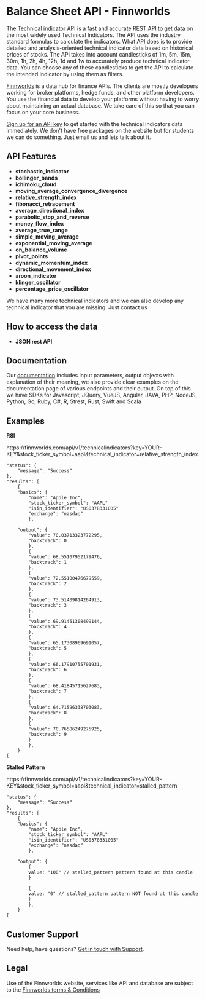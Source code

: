 
<h1>Balance Sheet API - Finnworlds</h1>

<p>The <a href="https://finnworlds.com/finance-data/cash-flow-api/">Technical indicator API</a> is a fast and accurate REST API to get data on the most widely used Technical Indicators. The API uses the industry standard formulas to calculate the indicators.
What API does is to provide detailed and analysis-oriented technical indicator data based on historical prices of stocks. The API takes into account candlesticks of 1m, 5m, 15m, 30m, 1h, 2h, 4h, 12h, 1d and 1w to accurately produce technical indicator data. 
You can choose any of these candlesticks to get the API to calculate the intended indicator by using them as filters.</p>



<p><a href="https://finnworlds.com/">Finnworlds</a> is a data hub for finance APIs. The clients are mostly developers working for broker platforms, hedge funds, and other platform developers. 
You use the financial data to develop your platforms without having to worry about maintaining an actual database. 
We take care of this so that you can focus on your core business.</p>




<p><a href="https://finnworlds.com/pricing">Sign up for an API key</a> to get started with the technical indicators data immediately. We don't have free packages on the website but for students we can do something. Just email us and lets talk about it.</p>


	 
 
	 
	 
	 
	 
	 
	 
	 
	 
	 
	 
	 
	 
	 
	 
	 
	 



<h2>API Features</h2>

<ul><li><strong>stochastic_indicator</strong></li>
<li><strong>bollinger_bands</strong></li>
<li><strong>ichimoku_cloud</strong></li>
<li><strong>moving_average_convergence_divergence</strong></li>
<li><strong>relative_strength_index</strong></li>
<li><strong>fibonacci_retracement</strong></li>
<li><strong>average_directional_index</strong></li>
<li><strong>parabolic_stop_and_reverse</strong></li>
<li><strong>money_flow_index</strong></li>
<li><strong>average_true_range</strong></li>
<li><strong>simple_moving_average</strong></li>
<li><strong>exponential_moving_average</strong></li>
<li><strong>on_balance_volume</strong></li>
<li><strong>pivot_points</strong></li>
<li><strong>dynamic_momentum_index</strong></li>
<li><strong>directional_movement_index</strong></li>
<li><strong>aroon_indicator</strong></li>
<li><strong>klinger_oscillator</strong></li>
<li><strong>percentage_price_oscillator</strong></li>
</ul>


<p>We have many more technical indicators and we can also develop any technical indicator that you are missing. Just contact us</p>


<h2>How to access the data</h2>


<ul><li><strong>JSON rest API</strong></li></ul>



<h2>Documentation</h2>



Our <a href="https://finnworlds.com/documentation">documentation</a> includes input parameters, output objects with explanation of their meaning, we also provide clear examples on the documentation page of various endpoints and their output. On top of this we have SDKs for Javascript, JQuery, VueJS, Angular, JAVA, PHP, NodeJS, Python, Go, Ruby, C#, R, Strest, Rust, Swift and Scala</p>


<h2>Examples</h2>



<p><strong>RSI</strong><p>
<p>https://finnworlds.com/api/v1/technicalindicators?key=YOUR-KEY&stock_ticker_symbol=aapl&technical_indicator=relative_strength_index</p>



    "status": {
        "message": "Success"
    },
    "results": [
        {
        "basics": {
            "name": "Apple Inc",
            "stock_ticker_symbol": "AAPL"
            "isin_identifier": "US0378331005"
            "exchange": "nasdaq"
            },

        "output": {
            "value": 70.03713323772295,
            "backtrack": 0
            },
            {
            "value": 68.55107952179476,
            "backtrack": 1
            },
            {
            "value": 72.55100476679559,
            "backtrack": 2
            },
            {
            "value": 73.51409814264913,
            "backtrack": 3
            },
            {
            "value": 69.91451308499144,
            "backtrack": 4
            },
            {
            "value": 65.17308969691057,
            "backtrack": 5
            },
            {
            "value": 66.17910755701931,
            "backtrack": 6
            },
            {
            "value": 68.41845715627683,
            "backtrack": 7
            },
            {
            "value": 64.71596338703083,
            "backtrack": 8
            },
            {
            "value": 70.76586249275925,
            "backtrack": 9
            }
            },
        }
    [



<p><strong>Stalled Pattern</strong><p>
<p>https://finnworlds.com/api/v1/technicalindicators?key=YOUR-KEY&stock_ticker_symbol=aapl&technical_indicator=stalled_pattern</p>



    "status": {
        "message": "Success"
    },
    "results": [
        {
        "basics": {
            "name": "Apple Inc",
            "stock_ticker_symbol": "AAPL"
            "isin_identifier": "US0378331005"
            "exchange": "nasdaq"
            },

        "output": {
            {
            value: "100" // stalled_pattern pattern found at this candle
            }

            {
            value: "0" // stalled_pattern pattern NOT found at this candle
            }
            },
        }
    [





<h2>Customer Support</h2>

<p>Need help, have questions? <a href="mailto:support@finnworlds.com">Get in touch with Support</a>.</p>

<h2>Legal</h2>

<p>Use of the Finnworlds website, services like API and database are subject to the&nbsp;<a href="https://finnworlds.com/legal/terms-and-conditions-on-finnworlds-data/">Finnworlds terms &amp; Conditions</a></p>
